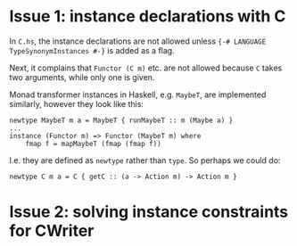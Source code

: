 # Issue 1: instance declarations with C #
In `C.hs`, the instance declarations are not allowed unless `{-# LANGUAGE TypeSynonymInstances #-}` is added as a flag.

Next, it complains that `Functor (C m)` etc. are not allowed because `C` takes two arguments, while only one is given.

Monad transformer instances in Haskell, e.g. `MaybeT`, are implemented similarly, however they look like this:
```
newtype MaybeT m a = MaybeT { runMaybeT :: m (Maybe a) }
...
instance (Functor m) => Functor (MaybeT m) where
    fmap f = mapMaybeT (fmap (fmap f))
```
I.e. they are defined as `newtype` rather than `type`. So perhaps we could do:
```
newtype C m a = C { getC :: (a -> Action m) -> Action m }
```

# Issue 2: solving instance constraints for CWriter #

